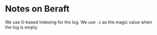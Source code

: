 Notes on Beraft
===============

We use 0-based indexing for the log.  We use `-1` as
the magic value when the log is empty.
